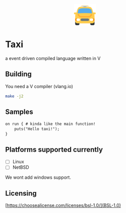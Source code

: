 <p align="center">
  <img width="69" height="69" src="https://github.com/PacketSender642/taxi-lang/blob/main/resources/oncoming-taxi_1f696.png?raw=true">
</p>

# Taxi

a event driven compiled language written in V

## Building

You need a V compiler (vlang.io)
```bash
make -j2
```

## Samples 

```taxi
on run { # kinda like the main function!
    puts("Hello taxi!");
}
```

## Platforms supported currently

- [ ] Linux
- [ ] NetBSD

We wont add windows support.

## Licensing

[https://choosealicense.com/licenses/bsl-1.0/](BSL-1.0)
